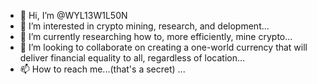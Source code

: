 - 👋 Hi, I’m @WYL13W1L50N
- 👀 I’m interested in crypto mining, research, and delopment...
- 🌱 I’m currently researching how to, more efficiently, mine crypto...
- 💞️ I’m looking to collaborate on creating a one-world currency that will deliver financial equality to all, regardless of location...
- 📫 How to reach me...(that's a secret) ...

<!---
WYL13W1L50N/WYL13W1L50N is a ✨ special ✨ repository because its `README.md` (this file) appears on your GitHub profile.
You can click the Preview link to take a look at your changes.
--->
